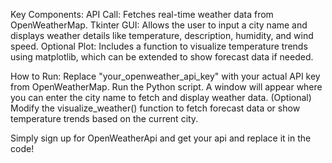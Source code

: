 Key Components:
API Call: Fetches real-time weather data from OpenWeatherMap.
Tkinter GUI: Allows the user to input a city name and displays weather details like temperature, description, humidity, and wind speed.
Optional Plot: Includes a function to visualize temperature trends using matplotlib, which can be extended to show forecast data if needed.

How to Run:
Replace "your_openweather_api_key" with your actual API key from OpenWeatherMap.
Run the Python script. A window will appear where you can enter the city name to fetch and display weather data.
(Optional) Modify the visualize_weather() function to fetch forecast data or show temperature trends based on the current city.

Simply sign up for OpenWeatherApi and get your api and replace it in the code!
